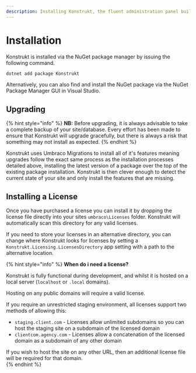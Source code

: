 ```yaml
---
description: Installing Konstrukt, the fluent administration panel builder for Umbraco.
---
```


# Installation

Konstrukt is installed via the NuGet package manager by issuing the following command.

```bash
dotnet add package Konstrukt
```

Alternatively, you can also find and install the NuGet package via the NuGet Package Manager GUI in Visual Studio.

## Upgrading

{% hint style="info" %}
**NB:** Before upgrading, it is always advisable to take a complete backup of your site/database. Every effort has been made to ensure that Konstrukt will upgrade gracefully, but there is always a risk that something may not install as expected.
{% endhint %}

Konstrukt uses Umbraco Migrations to install all of it's features meaning upgrades follow the exact same process as the installation processes detailed above, installing the latest version of a package over the top of the existing package installation. Konstrukt is then clever enough to detect the current state of your site and only install the features that are missing.

## Installing a License 

Once you have purchased a license you can install it by dropping the license file directly into your sites `umbraco\Licenses` folder. Konstrukt will automatically scan this directory for any valid licenses.

If you need to store your licenses in an alternative directory, you can change where Konstrukt looks for licenses by setting a `Konstrukt.Licensing.LicensesDirectory` app setting with a path to the alternative location. 

{% hint style="info" %}
**When do i need a license?**

Konstrukt is fully functional during development, and whilst it is hosted on a local server (`localhost` or `.local` domains).

Hosting on any public domains will require a valid license.

If you require an unrestricted staging environment, all licenses support two methods of allowing this:  

* `staging.client.com` - Licenses allow unlimited subdomains so you can host the staging site on a subdomain of the licensed domain  
* `clientcom.agency.com` - Licenses allow a concatenation of the licensed domain as a subdomain of any other domain  

If you wish to host the site on any other URL, then an additional license file will be required for that domain.  
{% endhint %}

